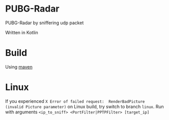 # PUBG-Radar
PUBG-Radar by sniffering udp packet

Written in Kotlin

# Build
Using [maven](https://maven.apache.org/)

# Linux
If you experienced `X Error of failed request:  RenderBadPicture (invalid Picture parameter)` on Linux build, try switch to branch `linux`. Run with arguments `<ip_to_sniff> <PortFilter|PPTPFilter> [target_ip]`
